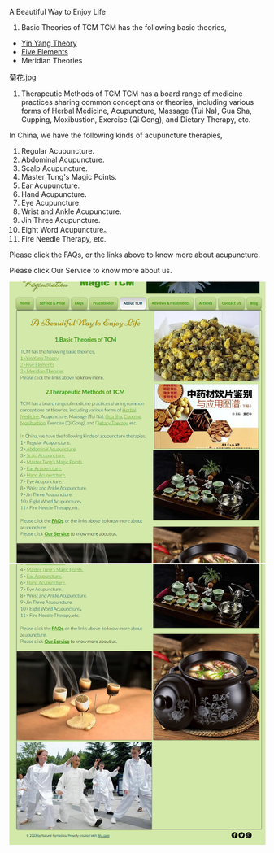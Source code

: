 A Beautiful Way to Enjoy Life
1. Basic Theories of TCM
TCM has the following basic theories,
- <a href = "Text/YinYang and Five Elements.md"> Yin Yang Theory </a>
- <a href = "Text/YinYang and Five Elements.md"> Five Elements </a>
- Meridian Theories

菊花.jpg
1. Therapeutic Methods of TCM
TCM has a board range of medicine practices sharing common conceptions or theories, including various forms of Herbal Medicine, Acupuncture, Massage (Tui Na), Gua Sha, Cupping, Moxibustion, Exercise (Qi Gong), and Dietary Therapy, etc.

In China, we have the following kinds of acupuncture therapies,

1. Regular Acupuncture.
2. Abdominal Acupuncture.
3. Scalp Acupuncture.
4. Master Tung's Magic Points.
5. Ear Acupuncture.
6. Hand Acupuncture.
7. Eye Acupuncture.
8. Wrist and Ankle Acupuncture.
9.  Jin Three Acupuncture.
10. Eight Word Acupuncture。
11. Fire Needle Therapy, etc.

Please click the FAQs, or the links above  to know more about acupuncture.

Please click Our Service to know more about us.

<img src = "web/AboutTCM.png">
<img src = "web/AboutTCM1.png">
